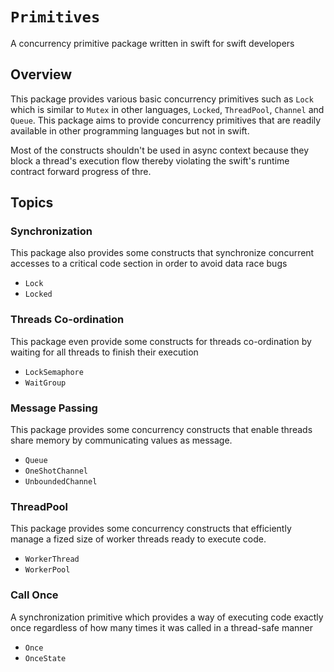 # ``Primitives``

A concurrency primitive package written in swift for swift developers

## Overview

This package provides various basic concurrency primitives such as ``Lock`` which is similar to `Mutex` in other languages, ``Locked``, ``ThreadPool``, ``Channel`` and ``Queue``. This package aims to provide concurrency primitives that are readily available in other programming languages but not in swift.

Most of the constructs shouldn't be used in async context because they block a thread's execution flow thereby violating the swift's runtime contract forward progress of thre.


## Topics

### Synchronization 

This package also provides some constructs that synchronize concurrent accesses to a critical code section in order to avoid data race bugs

- ``Lock``
- ``Locked``

### Threads Co-ordination

This package even provide some constructs for threads co-ordination by waiting for all threads to finish their execution

- ``LockSemaphore``
- ``WaitGroup``


### Message Passing 

This package provides some concurrency constructs that enable threads share memory by communicating values as message.


- ``Queue``
- ``OneShotChannel``
- ``UnboundedChannel``

### ThreadPool

This package provides some concurrency constructs that efficiently manage a fized size of worker threads ready to execute code. 

- ``WorkerThread``
- ``WorkerPool``

### Call Once

A synchronization primitive which provides a way of executing code exactly once regardless of how many times it was called in a thread-safe manner

- ``Once``
- ``OnceState``